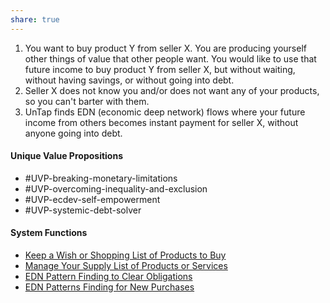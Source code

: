```yaml
---
share: true
---  
```

1. You want to buy product Y from seller X. You are producing yourself other things of value that other people want. You would like to use that future income to buy product Y from seller X, but without waiting, without having savings, or without going into debt. 
2. Seller X does not know you and/or does not want any of your products, so you can't barter with them. 
3. UnTap finds EDN (economic deep network) flows where your future income from others becomes instant payment for seller X, without anyone going into debt.

#### Unique Value Propositions
- #UVP-breaking-monetary-limitations
- #UVP-overcoming-inequality-and-exclusion
- #UVP-ecdev-self-empowerment 
- #UVP-systemic-debt-solver

#### System Functions
- [Keep a Wish or Shopping List of Products to Buy](./Keep%20a%20Wish%20or%20Shopping%20List%20of%20Products%20to%20Buy.md)
- [Manage Your Supply List of Products or Services](./Manage%20Your%20Supply%20List%20of%20Products%20or%20Services.md)
- [EDN Pattern Finding to Clear Obligations](./EDN%20Pattern%20Finding%20to%20Clear%20Obligations.md)
- [EDN Patterns Finding for New Purchases](./EDN%20Patterns%20Finding%20for%20New%20Purchases.md)

